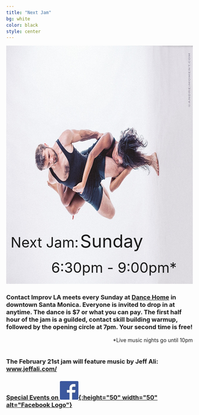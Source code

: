 ```yaml
---
title: "Next Jam"
bg: white
color: black
style: center
---
```


<div style="display: inline-block; position: relative;">
<img src="/img/nickkloii_horizontal.jpg" width="963" height="642" alt="Contact Improv Dancers" />
<div style="position: absolute; background-color: rgba(255, 255, 255, 0.0); padding: 5px; bottom: 0px; left: 0.5em">
<span style="margin-botom: 0px; font-size: 100%; font-size: 4vw">Next Jam:</span>
<span style="padding-top: 0px; font-size: 150%; font-size: 5vw">Sunday</span>
<span id="next_month" style="font-size: 100%; font-size: 4vw"></span>
<span id="next_day" style="font-size: 150%; font-size: 5vw"></span>
<div style="float: right; padding: 0.5em; padding-right: 1em; font-size: 100%; font-size: 4vw">&nbsp;6:30pm - 9:00pm*</div>
</div>
</div>

<br />

### Contact Improv LA meets every Sunday at [Dance Home](#venue) in downtown Santa Monica.  Everyone is invited to drop in at anytime.  The dance is $7 or what you can pay.  The first half hour of the jam is a guilded, contact skill building warmup, followed by the opening circle at 7pm.  Your second time is free!  ###

<div style="float: right;">
*Live music nights go until 10pm
</div>

<br />
<br />

### The February 21st jam will feature music by Jeff Ali: <a href="http://www.jeffali.com/">www.jeffali.com/</a>  ###

### [Special Events on ![Facebook](/img/FB-f-Logo__blue_50.jpg){:height="50" width="50" alt="Facebook Logo"}](https://www.facebook.com/groups/ContactImprovLA?view=events) ###
